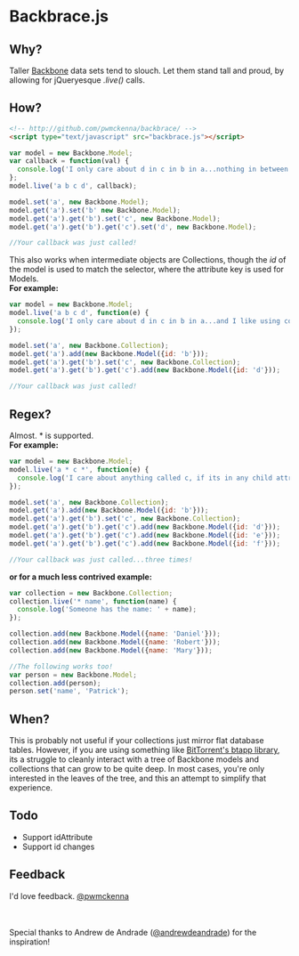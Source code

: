 # Backbrace.js

## Why?
Taller [Backbone](https://github.com/documentcloud/backbone) data sets tend to slouch. Let them stand tall and proud, by allowing for jQueryesque *.live()* calls.
## How?
```html
<!-- http://github.com/pwmckenna/backbrace/ -->
<script type="text/javascript" src="backbrace.js"></script>
```
```js
var model = new Backbone.Model;
var callback = function(val) {
  console.log('I only care about d in c in b in a...nothing in between');
};
model.live('a b c d', callback);

model.set('a', new Backbone.Model);
model.get('a').set('b' new Backbone.Model);
model.get('a').get('b').set('c', new Backbone.Model);
model.get('a').get('b').get('c').set('d', new Backbone.Model);

//Your callback was just called!
```

This also works when intermediate objects are Collections, though the *id* of the model is used to match the selector, where the attribute key is used for Models.  
__For example:__
```js
var model = new Backbone.Model;
model.live('a b c d', function(e) {
  console.log('I only care about d in c in b in a...and I like using collections');
});

model.set('a', new Backbone.Collection);
model.get('a').add(new Backbone.Model({id: 'b'}));
model.get('a').get('b').set('c', new Backbone.Collection);
model.get('a').get('b').get('c').add(new Backbone.Model({id: 'd'}));

//Your callback was just called!
```
## Regex?
Almost. * is supported.  
__For example:__
```js
var model = new Backbone.Model;
model.live('a * c *', function(e) {
  console.log('I care about anything called c, if its in any child attribute/model of a...and I still want to use collections');
});

model.set('a', new Backbone.Collection);
model.get('a').add(new Backbone.Model({id: 'b'}));
model.get('a').get('b').set('c', new Backbone.Collection);
model.get('a').get('b').get('c').add(new Backbone.Model({id: 'd'}));
model.get('a').get('b').get('c').add(new Backbone.Model({id: 'e'}));
model.get('a').get('b').get('c').add(new Backbone.Model({id: 'f'}));

//Your callback was just called...three times!
```
__or for a much less contrived example:__
```js
var collection = new Backbone.Collection;
collection.live('* name', function(name) {
  console.log('Someone has the name: ' + name);
});

collection.add(new Backbone.Model({name: 'Daniel'}));
collection.add(new Backbone.Model({name: 'Robert'}));
collection.add(new Backbone.Model({name: 'Mary'}));

//The following works too!
var person = new Backbone.Model;
collection.add(person);
person.set('name', 'Patrick');
```
## When?
This is probably not useful if your collections just mirror flat database tables. However, if you are using something like [BitTorrent's btapp library](http://github.com/pwmckenna/btapp/), its a struggle to cleanly interact with a tree of Backbone models and collections that can grow to be quite deep. In most cases, you're only interested in the leaves of the tree, and this an attempt to simplify that experience. 

## Todo
- Support idAttribute
- Support id changes

## Feedback
I'd love feedback. [@pwmckenna](https://twitter.com/#!/pwmckenna)

<br><br>
Special thanks to Andrew de Andrade ([@andrewdeandrade](https://twitter.com/#!/andrewdeandrade)) for the inspiration!

